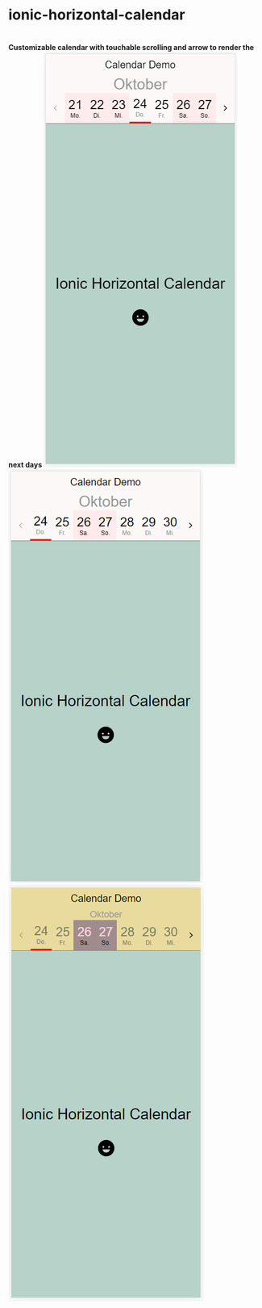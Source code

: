 # ionic-horizontal-calendar
# 
# 
# 
# 
**Customizable calendar with touchable scrolling and arrow to render the next days**
![Alt text](./screenshot/screenshot1.PNG?raw=true "Title")
![Alt text](./screenshot/screenshot2.PNG?raw=true "Title")
![Alt text](./screenshot/screenshot3.PNG?raw=true "Title")